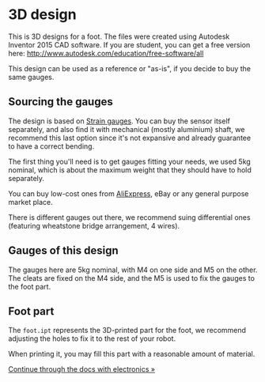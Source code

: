 # 3D design

This is 3D designs for a foot. The files were created using Autodesk Inventor
2015 CAD software. If you are student, you can get a free version here:
http://www.autodesk.com/education/free-software/all

This design can be used as a reference or "as-is", if you decide to buy the
same gauges.

## Sourcing the gauges

The design is based on [Strain gauges](https://en.wikipedia.org/wiki/Strain_gauge).
You can buy the sensor itself separately, and also find it with mechanical
(mostly aluminium) shaft, we recommend this last option since it's not expansive
and already guarantee to have a correct bending.

The first thing you'll need is to get gauges fitting your needs, we used 5kg
nominal, which is about the maximum weight that they should have to hold
separately.

You can buy low-cost ones from [AliExpress](http://www.aliexpress.com/wholesale?SearchText=strain+gauge+5kg),
eBay or any general purpose market place.

There is different gauges out there, we recommend suing
differential ones (featuring wheatstone bridge arrangement, 4 wires). 

## Gauges of this design

The gauges here are 5kg nominal, with M4 on one side and M5 on the other. The
cleats are fixed on the M4 side, and the M5 is used to fix the gauges to the foot
part.

## Foot part

The `foot.ipt` represents the 3D-printed part for the foot, we recommend adjusting
the holes to fix it to the rest of your robot.

When printing it, you may fill this part with a reasonable amount of material.

[Continue through the docs with electronics »](../electronics)
